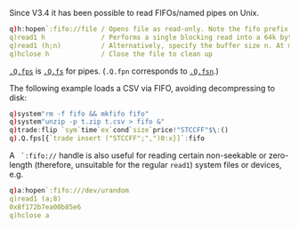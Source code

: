 Since V3.4 it has been possible to read FIFOs/named pipes on Unix.
```q
q)h:hopen`:fifo://file / Opens file as read-only. Note the fifo prefix
q)read1 h              / Performs a single blocking read into a 64k byte buffer. Returns empty byte vector on eof
q)read1 (h;n)          / Alternatively, specify the buffer size n. At most, n bytes will be read, perhaps fewer
q)hclose h             / Close the file to clean up
```
[`.Q.fps`](/basics/dotq/#qfps-streaming-algorithm "streaming algorithm") is [`.Q.fs`](/basics/dotq/#qfs-streaming-algorithm "streaming algorithm") for pipes. 
(`.Q.fpn` corresponds to [`.Q.fsn`](/basics/dotq/#qfsn-streaming-algorithm "streaming algorithm").) <!-- FIXME link to /basics/dotq/#qfsn-streaming-algorithm -->

The following example loads a CSV via FIFO, avoiding decompressing to disk:
```q
q)system"rm -f fifo && mkfifo fifo"
q)system"unzip -p t.zip t.csv > fifo &"
q)trade:flip `sym`time`ex`cond`size`price!"STCCFF"$\:()
q).Q.fps[{`trade insert ("STCCFF";",")0:x}]`:fifo
```
A `` `:fifo://`` handle is also useful for reading certain non-seekable or zero-length (therefore, unsuitable for the regular `read1`) system files or devices, e.g.
```q
q)a:hopen`:fifo:///dev/urandom
q)read1 (a;8)
0x8f172b7ea00b85e6
q)hclose a
```